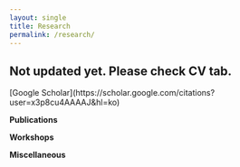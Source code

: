 ```yaml
---
layout: single
title: Research
permalink: /research/
---
```


<h2>Not updated yet. Please check CV tab.</h2>
[Google Scholar](https://scholar.google.com/citations?user=x3p8cu4AAAAJ&hl=ko)

**Publications**

<!-- - (with Co-Authors) *Paper Title*, Location. Location-address (Year), Pages-Pages [link](paperlink) -->

**Workshops**


**Miscellaneous**


